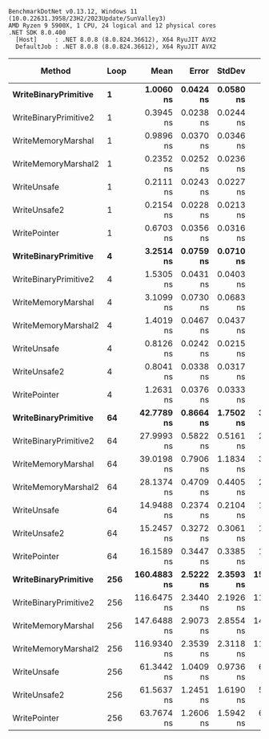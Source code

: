 ```
BenchmarkDotNet v0.13.12, Windows 11 (10.0.22631.3958/23H2/2023Update/SunValley3)
AMD Ryzen 9 5900X, 1 CPU, 24 logical and 12 physical cores
.NET SDK 8.0.400
  [Host]     : .NET 8.0.8 (8.0.824.36612), X64 RyuJIT AVX2
  DefaultJob : .NET 8.0.8 (8.0.824.36612), X64 RyuJIT AVX2
```
| Method                | Loop | Mean        | Error     | StdDev    | Min         | Max         | P90         | Code Size | Allocated |
|---------------------- |----- |------------:|----------:|----------:|------------:|------------:|------------:|----------:|----------:|
| **WriteBinaryPrimitive**  | **1**    |   **1.0060 ns** | **0.0424 ns** | **0.0580 ns** |   **0.9336 ns** |   **1.1036 ns** |   **1.0963 ns** |     **136 B** |         **-** |
| WriteBinaryPrimitive2 | 1    |   0.3945 ns | 0.0238 ns | 0.0244 ns |   0.3766 ns |   0.4612 ns |   0.4259 ns |      87 B |         - |
| WriteMemoryMarshal    | 1    |   0.9896 ns | 0.0370 ns | 0.0346 ns |   0.9473 ns |   1.0704 ns |   1.0241 ns |     132 B |         - |
| WriteMemoryMarshal2   | 1    |   0.2352 ns | 0.0252 ns | 0.0236 ns |   0.2030 ns |   0.2682 ns |   0.2621 ns |      81 B |         - |
| WriteUnsafe           | 1    |   0.2111 ns | 0.0243 ns | 0.0227 ns |   0.1826 ns |   0.2466 ns |   0.2403 ns |      42 B |         - |
| WriteUnsafe2          | 1    |   0.2154 ns | 0.0228 ns | 0.0213 ns |   0.1857 ns |   0.2481 ns |   0.2451 ns |      42 B |         - |
| WritePointer          | 1    |   0.6703 ns | 0.0356 ns | 0.0316 ns |   0.6236 ns |   0.7250 ns |   0.7068 ns |      77 B |         - |
| **WriteBinaryPrimitive**  | **4**    |   **3.2514 ns** | **0.0759 ns** | **0.0710 ns** |   **3.1641 ns** |   **3.4202 ns** |   **3.3316 ns** |     **136 B** |         **-** |
| WriteBinaryPrimitive2 | 4    |   1.5305 ns | 0.0431 ns | 0.0403 ns |   1.4796 ns |   1.6149 ns |   1.5890 ns |      88 B |         - |
| WriteMemoryMarshal    | 4    |   3.1099 ns | 0.0730 ns | 0.0683 ns |   3.0077 ns |   3.2393 ns |   3.1646 ns |     132 B |         - |
| WriteMemoryMarshal2   | 4    |   1.4019 ns | 0.0467 ns | 0.0437 ns |   1.3535 ns |   1.5059 ns |   1.4459 ns |      82 B |         - |
| WriteUnsafe           | 4    |   0.8126 ns | 0.0242 ns | 0.0215 ns |   0.7737 ns |   0.8549 ns |   0.8396 ns |      50 B |         - |
| WriteUnsafe2          | 4    |   0.8041 ns | 0.0338 ns | 0.0317 ns |   0.7468 ns |   0.8591 ns |   0.8494 ns |      42 B |         - |
| WritePointer          | 4    |   1.2631 ns | 0.0376 ns | 0.0333 ns |   1.2255 ns |   1.3308 ns |   1.3125 ns |      77 B |         - |
| **WriteBinaryPrimitive**  | **64**   |  **42.7789 ns** | **0.8664 ns** | **1.7502 ns** |  **39.0179 ns** |  **46.7851 ns** |  **44.9371 ns** |     **136 B** |         **-** |
| WriteBinaryPrimitive2 | 64   |  27.9993 ns | 0.5822 ns | 0.5161 ns |  27.5647 ns |  29.0773 ns |  28.8928 ns |      88 B |         - |
| WriteMemoryMarshal    | 64   |  39.0198 ns | 0.7906 ns | 1.1834 ns |  36.7691 ns |  40.9295 ns |  40.0437 ns |     132 B |         - |
| WriteMemoryMarshal2   | 64   |  28.1374 ns | 0.4709 ns | 0.4405 ns |  27.4579 ns |  28.6759 ns |  28.6458 ns |      82 B |         - |
| WriteUnsafe           | 64   |  14.9488 ns | 0.2374 ns | 0.2104 ns |  14.6396 ns |  15.2955 ns |  15.2502 ns |      50 B |         - |
| WriteUnsafe2          | 64   |  15.2457 ns | 0.3272 ns | 0.3061 ns |  14.7301 ns |  15.8479 ns |  15.6234 ns |      50 B |         - |
| WritePointer          | 64   |  16.1589 ns | 0.3447 ns | 0.3385 ns |  15.6231 ns |  16.9079 ns |  16.5373 ns |      77 B |         - |
| **WriteBinaryPrimitive**  | **256**  | **160.4883 ns** | **2.5222 ns** | **2.3593 ns** | **156.8146 ns** | **164.3575 ns** | **163.3050 ns** |     **136 B** |         **-** |
| WriteBinaryPrimitive2 | 256  | 116.6475 ns | 2.3440 ns | 2.1926 ns | 113.9860 ns | 120.4243 ns | 119.8031 ns |      88 B |         - |
| WriteMemoryMarshal    | 256  | 147.6488 ns | 2.9073 ns | 2.8554 ns | 144.3859 ns | 152.4102 ns | 151.4242 ns |     132 B |         - |
| WriteMemoryMarshal2   | 256  | 116.9340 ns | 2.3539 ns | 2.3118 ns | 114.3158 ns | 120.6539 ns | 120.0774 ns |      82 B |         - |
| WriteUnsafe           | 256  |  61.3442 ns | 1.0409 ns | 0.9736 ns |  60.1629 ns |  63.6522 ns |  62.4169 ns |      50 B |         - |
| WriteUnsafe2          | 256  |  61.5637 ns | 1.2451 ns | 1.6190 ns |  59.9485 ns |  65.6981 ns |  63.4379 ns |      50 B |         - |
| WritePointer          | 256  |  63.7674 ns | 1.2606 ns | 1.5942 ns |  61.6459 ns |  66.9896 ns |  66.1297 ns |      77 B |         - |
